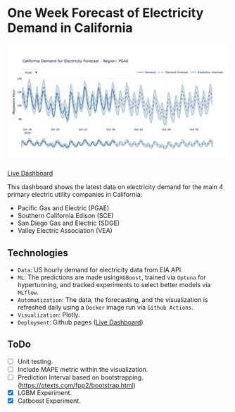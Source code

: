 # One Week Forecast of Electricity Demand in California

![cover image](images/cover.png)

[Live Dashboard](https://pipegalera.github.io/energy_forecasting/)

This dashboard shows the latest data on electricity demand for the main 4 primary electric utility companies in California:

- Pacific Gas and Electric (PGAE)
- Southern California Edison (SCE)
- San Diego Gas and Electric (SDGE)
- Valley Electric Association (VEA)

## Technologies

- `Data`: US hourly demand for electricity data from EIA API.
- `ML`: The predictions are made using`XGBoost`, trained via `Optuna` for hypertunning, and tracked experiments to select better models via `MLflow`.
- `Automatization`: The data, the forecasting, and the visualization is refreshed daily using a `Docker` image run via `Github Actions`.
- `Visualization`: Plotly.
- `Deployment`: Github pages ([Live Dashboard](https://pipegalera.github.io/energy_forecasting/))

## ToDo

- [ ] Unit testing.
- [ ] Include MAPE metric within the visualization.
- [ ] Prediction Interval based on bootstrapping. (https://otexts.com/fpp2/bootstrap.html)
- [x] LGBM Experiment.
- [x] Catboost Experiment.
